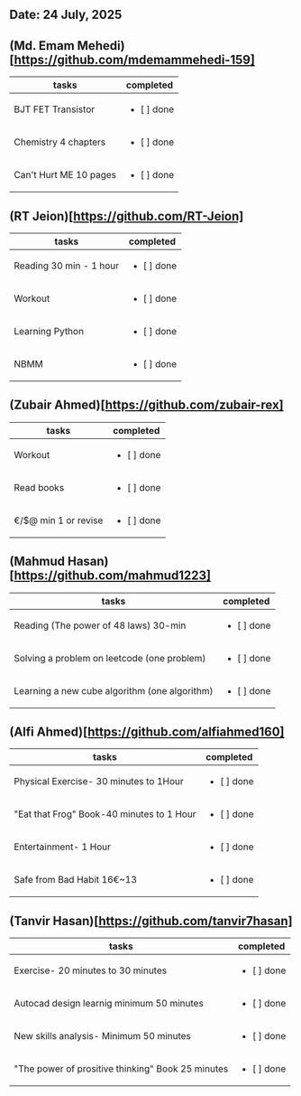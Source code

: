 ## Date: 24 July, 2025


## (Md. Emam Mehedi)[https://github.com/mdemammehedi-159]
|tasks|completed|
|-------|-----|
|BJT FET Transistor     | <ul><li>[ ] done</li></ul>|
|Chemistry 4 chapters   | <ul><li>[ ] done</li></ul>|
|Can't Hurt ME 10 pages | <ul><li>[ ] done</li></ul>|
## (RT Jeion)[https://github.com/RT-Jeion]
|tasks|completed|
|-------|-----|
|Reading 30 min - 1 hour | <ul><li>[ ] done</li></ul>|
|Workout                 | <ul><li>[ ] done</li></ul>|
|Learning Python         | <ul><li>[ ] done</li></ul>|
|NBMM                    | <ul><li>[ ] done</li></ul>|
## (Zubair Ahmed)[https://github.com/zubair-rex]
|tasks|completed|
|-------|-----|
|Workout              | <ul><li>[ ] done</li></ul>|
|Read books           | <ul><li>[ ] done</li></ul>|
|€/$@ min 1 or revise | <ul><li>[ ] done</li></ul>|
## (Mahmud Hasan)[https://github.com/mahmud1223]
|tasks|completed|
|-------|-----|
|Reading (The power of 48 laws) 30-min         | <ul><li>[ ] done</li></ul>|
|Solving a problem on leetcode (one problem)   | <ul><li>[ ] done</li></ul>|
|Learning a new cube algorithm (one algorithm) | <ul><li>[ ] done</li></ul>|
## (Alfi Ahmed)[https://github.com/alfiahmed160]
|tasks|completed|
|-------|-----|
|Physical Exercise- 30 minutes to 1Hour    | <ul><li>[ ] done</li></ul>|
|"Eat that Frog" Book-40 minutes to 1 Hour | <ul><li>[ ] done</li></ul>|
|Entertainment- 1 Hour                     | <ul><li>[ ] done</li></ul>|
|Safe from Bad Habit 16€~13                | <ul><li>[ ] done</li></ul>|
## (Tanvir Hasan)[https://github.com/tanvir7hasan]
|tasks|completed|
|-------|-----|
|Exercise- 20 minutes to 30 minutes                | <ul><li>[ ] done</li></ul>|
|Autocad design learnig minimum 50 minutes         | <ul><li>[ ] done</li></ul>|
|New skills analysis- Minimum 50 minutes           | <ul><li>[ ] done</li></ul>|
|"The power of prositive thinking" Book 25 minutes | <ul><li>[ ] done</li></ul>|
